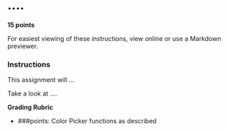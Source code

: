 # ....

**15 points**

For easiest viewing of these instructions, view online or use a Markdown previewer.

### Instructions

This assignment will ...

Take a look at .... 

**Grading Rubric**

* ###points: Color Picker functions as described 
 
